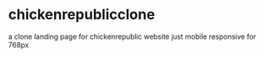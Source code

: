 # chickenrepublicclone
a clone landing page for chickenrepublic website
just mobile responsive for 768px

